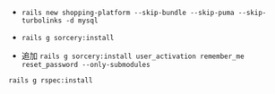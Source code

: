 * `rails new shopping-platform --skip-bundle --skip-puma --skip-turbolinks -d mysql`

* `rails g sorcery:install`

* 追加 `rails g sorcery:install user_activation remember_me reset_password --only-submodules`

`rails g rspec:install`
